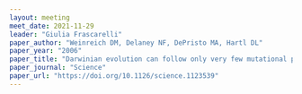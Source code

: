 ```yaml
---
layout: meeting
meet_date: 2021-11-29
leader: "Giulia Frascarelli"
paper_author: "Weinreich DM, Delaney NF, DePristo MA, Hartl DL"
paper_year: "2006"
paper_title: "Darwinian evolution can follow only very few mutational paths to fitter proteins"
paper_journal: "Science"
paper_url: "https://doi.org/10.1126/science.1123539"
---
```

